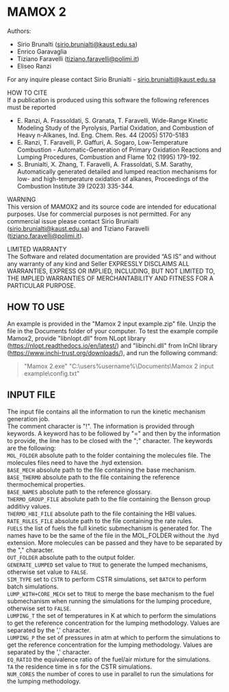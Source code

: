# MAMOX 2

Authors:
- Sirio Brunalti (sirio.brunialti@kaust.edu.sa)
- Enrico Garavaglia
- Tiziano Faravelli (tiziano.faravelli@polimi.it)
- Eliseo Ranzi
  
For any inquire please contact Sirio Brunialti - sirio.brunialti@kaust.edu.sa

HOW TO CITE  
If a publication is produced using this software the following references must be reported
- E. Ranzi, A. Frassoldati, S. Granata, T. Faravelli, Wide-Range Kinetic Modeling Study of the Pyrolysis, Partial Oxidation, and Combustion of Heavy n-Alkanes, Ind. Eng. Chem. Res. 44 (2005) 5170-5183
- E. Ranzi, T. Faravelli, P. Gaffuri, A. Sogaro, Low-Temperature Combustion - Automatic-Generation of Primary Oxidation Reactions and Lumping Procedures, Combustion and Flame 102 (1995) 179-192.
- S. Brunialti, X. Zhang, T. Faravelli, A. Frassoldati, S.M. Sarathy, Automatically generated detailed and lumped reaction mechanisms for low- and high-temperature oxidation of alkanes, Proceedings of the Combustion Institute 39 (2023) 335-344.

WARNING  
This version of MAMOX2 and its source code are intended for educational purposes. Use for commercial purposes is not permitted. For any commercial issue please contact	Sirio Brunialti (sirio.brunialti@kaust.edu.sa) and Tiziano Faravelli (tiziano.faravelli@polimi.it).

LIMITED WARRANTY  
The Software and related documentation are provided “AS IS” and without	any warranty of any kind and Seller EXPRESSLY DISCLAIMS ALL WARRANTIES,	EXPRESS OR IMPLIED, INCLUDING, BUT NOT LIMITED TO, THE IMPLIED WARRANTIES	OF MERCHANTABILITY AND FITNESS FOR A PARTICULAR PURPOSE.

## HOW TO USE
An example is provided in the "Mamox 2 input example.zip" file. Unzip the file in the Documents folder of your computer. To test the example compile Mamox2, provide "libnlopt.dll" from NLopt library (https://nlopt.readthedocs.io/en/latest/) and "libinchi.dll" from InChI library (https://www.inchi-trust.org/downloads/), and run the following command:
> "Mamox 2.exe" "C:\users\%username%\Documents\Mamox 2 input example\config.txt"

## INPUT FILE
The input file contains all the information to run the kinetic mechanism generation job.  
The comment character is "!".
The information is provided through keywords. A keyword has to be followed by "=" and then by the information to provide, the line has to be closed with the ";" character.
The keywords are the following:  
`MOL_FOLDER` absolute path to the folder containing the molecules file. The molecules files need to have the .hyd extension.  
`BASE_MECH` absolute path to the file containing the base mechanism.  
`BASE_THERMO` absolute path to the file containing the reference thermochemical properties.  
`BASE_NAMES` absolute path to the reference glossary.  
`THERMO_GROUP_FILE` absolute path to the file containing the Benson group additivy values.  
`THERMO_HBI_FILE` absolute path to the file containing the HBI values.  
`RATE_RULES_FILE` absolute path to the file containing the rate rules.  
`FUELS` the list of fuels the full kinetic submechanism is generated for. The names have to be the same of the file in the MOL_FOLDER without the .hyd extension. More molecules can be passed and they have to be separated by the "," character.  
`OUT_FOLDER` absolute path to the output folder.  
`GENERATE_LUMPED` set value to `TRUE` to generate the lumped mechanisms, otherwise set value to `FALSE`.  
`SIM_TYPE` set to `CSTR` to perform CSTR simulations, set `BATCH` to perform batch simulations.  
`LUMP_WITH+CORE_MECH` set to `TRUE` to merge the base mechanism to the fuel submechanism when running the simulations for the lumping procedure, otherwise set to `FALSE`.  
`LUMPING_T` the set of temperatures in K at which to perform the simulations to get the reference concentration for the lumping methodology. Values are separated by the ',' character.  
`LUMPING_P` the set of pressures in atm at which to perform the simulations to get the reference concentration for the lumping methodology. Values are separated by the ',' character.  
`EQ_RATIO` the equivalence ratio of the fuel/air mixture for the simulations.  
`TA` the residence time in s for the CSTR simulations.  
`NUM_CORES` the number of cores to use in parallel to run the simulations for the lumping methodology.  


